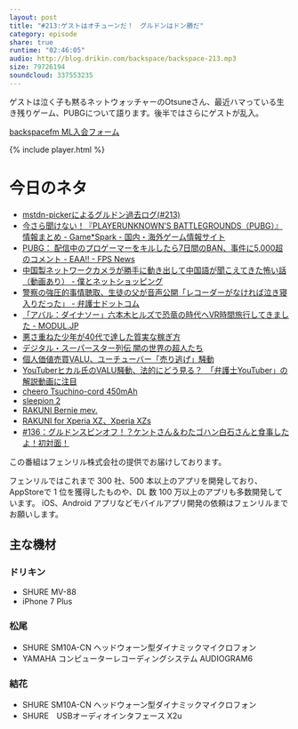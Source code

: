 ```yaml
---
layout: post
title: "#213:ゲストはオチューンだ！　グルドンはドン勝だ"
category: episode
share: true
runtime: "02:46:05"
audio: http://blog.drikin.com/backspace/backspace-213.mp3
size: 79726194
soundcloud: 337553235
---
```


ゲストは泣く子も黙るネットウォッチャーのOtsuneさん、最近ハマっている生き残りゲーム、PUBGについて語ります。後半ではさらにゲストが乱入。

[backspacefm ML入会フォーム](http://backspace.us11.list-manage.com/subscribe?u=09c933bd3997c1d16dbed156a&id=84b6529b91)

{% include player.html %}

# 今日のネタ

* [mstdn-pickerによるグルドン過去ログ(#213)](https://rbtnn.github.io/mstdn-picker/?instance=mstdn.guru&since_id=584638&max_id=585656)
* [今さら聞けない！『PLAYERUNKNOWN'S BATTLEGROUNDS（PUBG）』情報まとめ - Game*Spark - 国内・海外ゲーム情報サイト](https://www.gamespark.jp/article/2017/08/16/75214.html)
* [PUBG： 配信中のプロゲーマーをキルしたら7日間のBAN、事件に5,000超のコメント - EAA!! - FPS News](http://fpsjp.net/archives/287726)
* [中国製ネットワークカメラが勝手に動き出して中国語が聞こえてきた怖い話（動画あり） - 僕とネットショッピング](http://hardshopper.hatenablog.com/entry/networkcamera)
* [警察の強圧的事情聴取、生徒の父が音声公開「レコーダーがなければ泣き寝入りだった」 - 弁護士ドットコム](https://www.bengo4.com/c_1009/n_6503/)
* [「アバル：ダイナソー」六本木ヒルズで恐竜の時代へVR時間旅行してきました - MODUL.JP](https://modul.jp/201708101860/)
* [悪さ重ねた少年が40代で達した質実な稼ぎ方](http://toyokeizai.net/articles/-/183562)
* [デジタル・スーパースター列伝 闇の世界の超人たち](https://www.amazon.co.jp/gp/video/detail/B071GDVBMG/)
* [個人価値売買VALU、ユーチューバー「売り逃げ」騒動](http://www.nikkei.com/article/DGXLASDZ17H5P_X10C17A8000000/)
* [YouTuberヒカル氏のVALU騒動、法的にどう見る？　「弁護士YouTuber」の解説動画に注目](http://www.itmedia.co.jp/news/articles/1708/18/news073.html)
* [cheero Tsuchino-cord 450mAh](http://www.cheero.net/products/tsuchino-cord/)
* [sleepion 2](http://sleepion.com/)
* [RAKUNI Bernie mev.](http://rakuni.me/berniemev/)
* [RAKUNI for Xperia XZ、Xperia XZs](http://rakuni.me/xperia/)
* [#136：グルドンスピンオフ！？ケントさん＆わたゴハン白石さんと食事したよ！初対面！](https://www.youtube.com/watch?v=BhEpw3wivMM)

この番組はフェンリル株式会社の提供でお届けしております。

フェンリルではこれまで 300 社、500 本以上のアプリを開発しており、AppStoreで 1 位を獲得したものや、DL 数 100 万以上のアプリも多数開発しています。
iOS、Android アプリなどモバイルアプリ開発の依頼はフェンリルまでお願いします。

## 主な機材

### ドリキン

* SHURE MV-88
* iPhone 7 Plus

### 松尾

* SHURE  SM10A-CN ヘッドウォーン型ダイナミックマイクロフォン
* YAMAHA コンピューターレコーディングシステム AUDIOGRAM6

### 結花

* SHURE  SM10A-CN ヘッドウォーン型ダイナミックマイクロフォン
* SHURE　USBオーディオインタフェース X2u

